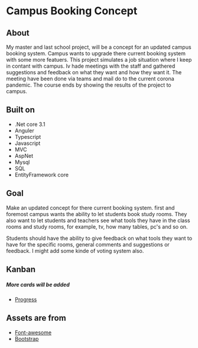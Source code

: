 # Campus Booking Concept


## About
My master and last school project, will be a concept for an updated campus booking system. 
Campus wants to upgrade there current booking system with some more featuers.
This project simulates a job situation where I keep in contant with campus.
Iv hade meetings with the staff and gathered suggestions and feedback on what they want and how they want it. 
The meeting have been done via teams and mail do to the current corona pandemic. 
The course ends by showing the results of the project to campus.

## Built on

- .Net core 3.1
- Anguler
- Typescript
- Javascript
- MVC
- AspNet
- Mysql
- SQL
- EntityFramework core


## Goal
Make an updated concept for there current booking system. 
first and foremost campus wants the ability to let students book study rooms.
They also want to let students and teachers see what tools they have in the class rooms and study rooms,
for example, tv, how many tables, pc's and so on.

Students should have the ability to give feedback on what tools they want to have for the specific rooms, general comments and suggestions or feedback. I might add some kinde of voting system also.


## Kanban
##### More cards will be added
- [Progress](https://github.com/Carpenteri1/CampusBookingConcept/projects/1)


## Assets are from
- [Font-awesome](https://fontawesome.com/)
- [Bootstrap](https://getbootstrap.com/docs/4.0/utilities/flex/)
